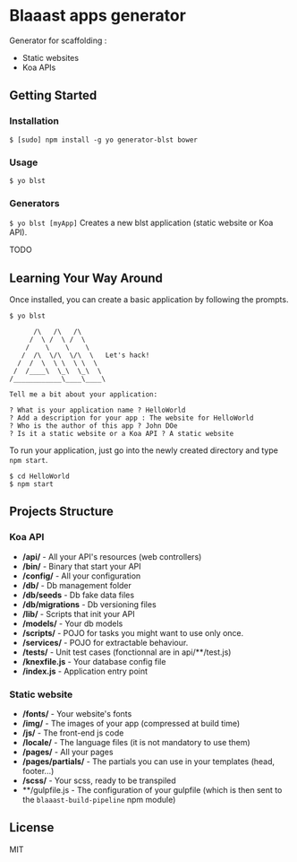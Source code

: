 Blaaast apps generator
======================

Generator for scaffolding :
- Static websites
- Koa APIs

## Getting Started

### Installation

```shell
$ [sudo] npm install -g yo generator-blst bower
```

### Usage

```shell
$ yo blst
```

### Generators

`$ yo blst [myApp]`
Creates a new blst application (static website or Koa API).

TODO


## Learning Your Way Around

Once installed, you can create a basic application by following the prompts.

```shell
$ yo blst

      /\   /\   /\
     /  \ /  \ /  \
    /    \    \    \
   /  /\  \/\  \/\  \   Let's hack!
  /  /  \  \ \  \ \  \
 /  /____\  \_\  \_\  \
/____________\____\____\

Tell me a bit about your application:

? What is your application name ? HelloWorld
? Add a description for your app : The website for HelloWorld
? Who is the author of this app ? John DOe
? Is it a static website or a Koa API ? A static website
```

To run your application, just go into the newly created directory and type `npm start`.

```shell
$ cd HelloWorld
$ npm start
```


## Projects Structure

### Koa API

- **/api/** - All your API's resources (web controllers)
- **/bin/** - Binary that start your API
- **/config/** - All your configuration
- **/db/** - Db management folder
- **/db/seeds** - Db fake data files
- **/db/migrations** - Db versioning files
- **/lib/** - Scripts that init your API
- **/models/** - Your db models
- **/scripts/** - POJO for tasks you might want to use only once.
- **/services/** - POJO for extractable behaviour.
- **/tests/** - Unit test cases (fonctionnal are in api/**/test.js)
- **/knexfile.js** - Your database config file
- **/index.js** - Application entry point

### Static website

- **/fonts/** - Your website's fonts
- **/img/** - The images of your app (compressed at build time)
- **/js/** - The front-end js code
- **/locale/** - The language files (it is not mandatory to use them)
- **/pages/** - All your pages
- **/pages/partials/** - The partials you can use in your templates (head, footer...)
- **/scss/** - Your scss, ready to be transpiled
- **/gulpfile.js - The configuration of your gulpfile (which is then sent to the `blaaast-build-pipeline` npm module)

## License

MIT
